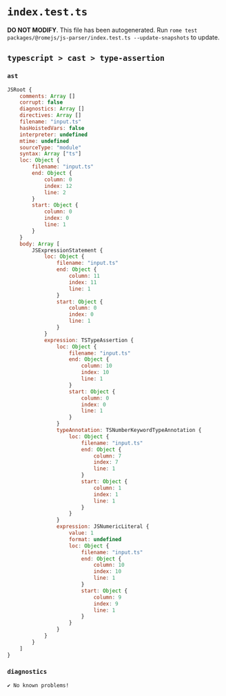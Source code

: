 # `index.test.ts`

**DO NOT MODIFY**. This file has been autogenerated. Run `rome test packages/@romejs/js-parser/index.test.ts --update-snapshots` to update.

## `typescript > cast > type-assertion`

### `ast`

```javascript
JSRoot {
	comments: Array []
	corrupt: false
	diagnostics: Array []
	directives: Array []
	filename: "input.ts"
	hasHoistedVars: false
	interpreter: undefined
	mtime: undefined
	sourceType: "module"
	syntax: Array ["ts"]
	loc: Object {
		filename: "input.ts"
		end: Object {
			column: 0
			index: 12
			line: 2
		}
		start: Object {
			column: 0
			index: 0
			line: 1
		}
	}
	body: Array [
		JSExpressionStatement {
			loc: Object {
				filename: "input.ts"
				end: Object {
					column: 11
					index: 11
					line: 1
				}
				start: Object {
					column: 0
					index: 0
					line: 1
				}
			}
			expression: TSTypeAssertion {
				loc: Object {
					filename: "input.ts"
					end: Object {
						column: 10
						index: 10
						line: 1
					}
					start: Object {
						column: 0
						index: 0
						line: 1
					}
				}
				typeAnnotation: TSNumberKeywordTypeAnnotation {
					loc: Object {
						filename: "input.ts"
						end: Object {
							column: 7
							index: 7
							line: 1
						}
						start: Object {
							column: 1
							index: 1
							line: 1
						}
					}
				}
				expression: JSNumericLiteral {
					value: 1
					format: undefined
					loc: Object {
						filename: "input.ts"
						end: Object {
							column: 10
							index: 10
							line: 1
						}
						start: Object {
							column: 9
							index: 9
							line: 1
						}
					}
				}
			}
		}
	]
}
```

### `diagnostics`

```
✔ No known problems!

```
